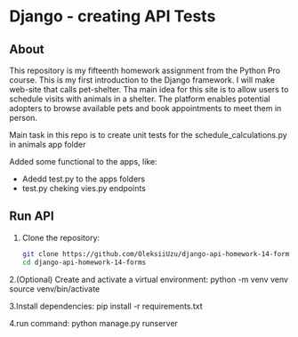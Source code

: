# Django - creating API Tests

## About
This repository is my fifteenth homework assignment from the Python Pro course. This is my first introduction to the Django framework.
I will make web-site that calls pet-shelter. Tha main idea for this site is to allow users to schedule visits with animals in a shelter. 
The platform enables potential adopters to browse available pets and book appointments to meet them in person.

Main task in this repo is to create unit tests for the schedule_calculations.py in animals app folder

Added some functional to the apps, like:
- Adedd test.py to the apps folders
- test.py cheking vies.py endpoints

## Run API
1. Clone the repository:  
   ```bash
   git clone https://github.com/OleksiiUzu/django-api-homework-14-forms.git
   cd django-api-homework-14-forms
2.(Optional) Create and activate a virtual environment:
  python -m venv venv
  source venv/bin/activate

3.Install dependencies:
  pip install -r requirements.txt

4.run command:
    python manage.py runserver
